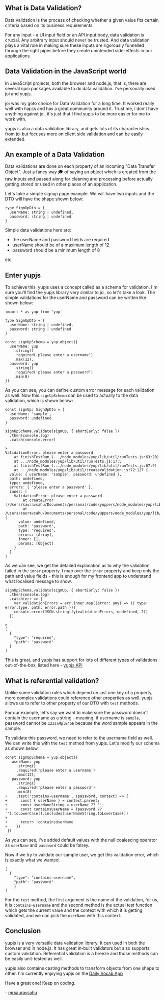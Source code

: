 ## What is Data Validation?

Data validation is the process of checking whether a given value fits certain criteria based on its business requirements.

For any input - a UI input field or an API input body, data validation is crucial. Any arbitrary input should never be trusted. And data validation plays a vital role in making sure these inputs are rigorously funnelled through the right pipes before they create unintended side-effects in our applications.

## Data Validation in the JavaScript world

In JavaScript projects, both the browser and node.js, that is, there are several npm packages available to do data validation. I've personally used joi and yupjs.

joi was my goto choice for Data Validation for a long time. It worked really well with hapijs and has a great community around it. Trust me, I don't have anything against joi, it's just that I find yupjs to be more easier for me to work with.

yupjs is also a data validation library, and gets lots of its characteristics from joi but focuses more on client side validation and can be easily extended.

## An example of a Data Validation

Data validations are done on each property of an incoming "Data Transfer Object". Just a fancy way 🎓 of saying an object which is created from the raw inputs and passed along for cleaning and processing before actually getting stored or used in other places of an application.

Let's take a simple signup page example. We will have two inputs and the DTO will have the shape shown below: 

```tsx
type SignUpDto = {
  userName: string | undefined,
  password: string | undefined
}
```

Simple data validations here are:

- the userName and password fields are required
- userName should be of a maximum length of 12
- password should be a minimum length of 8

etc.

## Enter yupjs

To achieve this, yupjs uses a concept called as a schema for validation. I'm sure you'll find the yupjs library very similar to joi, so let's take a look. The simple validations for the userName and password can be written like shown below:

```tsx
import * as yup from 'yup'

type SignUpDto = {
  userName: string | undefined,
  password: string | undefined
}

const signUpSchema = yup.object({
  userName: yup
    .string()
    .required('please enter a username')
    .max(12),
  password: yup
    .string()
    .required('please enter a password')
    .min(8)
})
```

As you can see, you can define custom error message for each validation as well. Now this `signUpSchema` can be used to actually to the data validation, which is shown below:

```tsx
const signUp: SignUpDto = {
  userName: 'sample',
  password: undefined
}

signUpSchema.validate(signUp, { abortEarly: false })
  .then(console.log)
  .catch(console.error)

>
ValidationError: please enter a password
    at finishTestRun (.../node_modules/yup/lib/util/runTests.js:63:20)
    at .../node_modules/yup/lib/util/runTests.js:17:5
    at finishTestRun (.../node_modules/yup/lib/util/runTests.js:67:9)
    at .../node_modules/yup/lib/util/createValidation.js:72:127 {
  value: { userName: 'sample', password: undefined },
  path: undefined,
  type: undefined,
  errors: [ 'please enter a password' ],
  inner: [
    ValidationError: please enter a password
        at createError (/Users/sauravsahu/Documents/personal/code/yuppers/node_modules/yup/lib/util/createValidation.js:54:21)
        at /Users/sauravsahu/Documents/personal/code/yuppers/node_modules/yup/lib/util/createValidation.js:72:107 {
      value: undefined,
      path: 'password',
      type: 'required',
      errors: [Array],
      inner: [],
      params: [Object]
    }
  ]
}
```

As we can see, we get the detailed explanation as to why the validation failed in the `inner` property. I map over the `inner` property and keep only the path and value fields - this is enough for my frontend app to understand what localised message to show.

```tsx
signUpSchema.validate(signUp, { abortEarly: false })
  .then(console.log)
  .catch(err => {
    var validationErrors = err.inner.map((error: any) => ({ type: error.type, path: error.path }))
    console.error(JSON.stringify(validationErrors, undefined, 2))
  })

>
[
  {
    "type": "required",
    "path": "password"
  }
]
```

This is great, and yupjs has support for lots of different types of validations out-of-the-box, listed here - [yupjs API]([https://github.com/jquense/yup#api](https://github.com/jquense/yup#api))

## What is referential validation?

Unlike some validation rules which depend on just one key of a property, more complex validations could reference other properties as well. yupjs allows us to refer to other property of our DTO with `test` methods.

For our example, let's say we want to make sure the password doesn't contain the username as a string - meaning, if username is `sample`, password cannot be `123saMplE456` because the word sample appears in the sample. 

To validate this password, we need to refer to the username field as well. We can write this with the `test` method from yupjs. Let's modify our schema as shown below.

```tsx
const signUpSchema = yup.object({
   userName: yup
     .string()
     .required('please enter a username')
     .max(12),
   password: yup
     .string()
     .required('please enter a password')
     .min(8)
+    .test('contains-username', (password, context) => {
+      const { userName } = context.parent;
+      const userNameString = userName ?? '';
+      const containsUserName = (password ?? '').toLowerCase().includes(userNameString.toLowerCase())
+
+      return !containsUserName
+    })
 })
```

As you can see, I've added default values with the null coalescing operator as `userName` and `password` could be falsey.

Now if we try to validate our sample user, we get this validation error, which is exactly what we wanted.

```tsx
[
  {
    "type": "contains-username",
    "path": "password"
	}
]
```

For the `test` method, the first argument is the name of the validation, for us, it is `contains-username` and the second method is the actual test function which gets the current value and the context with which it is getting validated, and we can pick the `userName` with this context.

## Conclusion

yupjs is a very versatile data validation library. It can used in both the browser and in node.js. It has great in-built validators but also supports custom validation. Referential validation is a breeze and those methods can be easily unit-tested as well.

yupjs also contains casting methods to transform objects from one shape to other. I'm currently enjoying yupjs on the [Daily Vocab App](https://github.com/daily-vocab/daily-vocab) 

Have a great one! Keep on coding.

\- [mrsauravsahu](https://poly.work/mrsauravsahu)